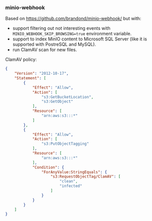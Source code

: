 ### minio-webhook

Based on https://github.com/brandond/minio-webhook/ but with:
* support filtering out not interesting events with `MINIO_WEBHOOK_SKIP_BROWSING=true` environment variable.
* support to index MinIO content to Microsoft SQL Server (like it is supported with PostreSQL and MySQL).
* run ClamAV scan for new files.

ClamAV policy:
```json
{
    "Version": "2012-10-17",
    "Statement": [
        {
            "Effect": "Allow",
            "Action": [
                "s3:GetBucketLocation",
                "s3:GetObject"
            ],
            "Resource": [
                "arn:aws:s3:::*"
            ]
        },
        {
            "Effect": "Allow",
            "Action": [
                "s3:PutObjectTagging"
            ],
            "Resource": [
                "arn:aws:s3:::*"
            ],
            "Condition": {
                "ForAnyValue:StringEquals": {
                    "s3:RequestObjectTag/ClamAV": [
                        "clean",
                        "infected"
                    ]
                }
            }
        }
    ]
}
```
